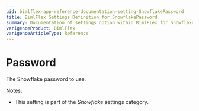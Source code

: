 ```yaml
---
uid: bimlflex-app-reference-documentation-setting-SnowflakePassword
title: BimlFlex Settings Definition for SnowflakePassword
summary: Documentation of settings option within BimlFlex for SnowflakePassword
varigenceProduct: BimlFlex
varigenceArticleType: Reference
---
```


# Password

The Snowflake password to use.

Notes:

* This setting is part of the *Snowflake* settings category.

